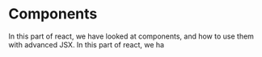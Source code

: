 # Components

In this part of react, we have looked at components, and how to use them with advanced JSX.
In this part of react, we ha